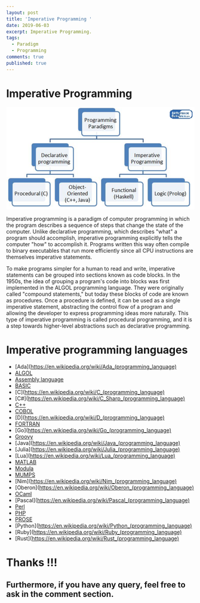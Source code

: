 ```yaml
---
layout: post
title: 'Imperative Programming '
date: 2019-06-03
excerpt: Imperative Programming.
tags:
  - Paradigm
  - Programming
comments: true
published: true
---
```

# Imperative Programming

![](../img/Imperative.png)
<br>

Imperative programming is a paradigm of computer programming in which the program describes a sequence of steps that change the state of the computer. Unlike declarative programming, which describes "what" a program should accomplish, imperative programming explicitly tells the computer "how" to accomplish it. Programs written this way often compile to binary executables that run more efficiently since all CPU instructions are themselves imperative statements.

To make programs simpler for a human to read and write, imperative statements can be grouped into sections known as code blocks. In the 1950s, the idea of grouping a program's code into blocks was first implemented in the ALGOL programming language. They were originally called "compound statements," but today these blocks of code are known as procedures. Once a procedure is defined, it can be used as a single imperative statement, abstracting the control flow of a program and allowing the developer to express programming ideas more naturally. This type of imperative programming is called procedural programming, and it is a step towards higher-level abstractions such as declarative programming.

#                               Imperative programming languages



- [Ada](https://en.wikipedia.org/wiki/Ada_(programming_language)
- [ALGOL](https://en.wikipedia.org/wiki/ALGOL_68)
- [Assembly language](https://en.wikipedia.org/wiki/Assembly_language)
- [BASIC](https://en.wikipedia.org/wiki/BASIC)
- [C](https://en.wikipedia.org/wiki/C_(programming_language)
- [C#](https://en.wikipedia.org/wiki/C_Sharp_(programming_language)
- [C++](https://en.wikipedia.org/wiki/C%2B%2B)
- [COBOL](https://en.wikipedia.org/wiki/COBOL)
- [D](https://en.wikipedia.org/wiki/D_(programming_language)
- [FORTRAN](https://en.wikipedia.org/wiki/Fortran)
- [Go](https://en.wikipedia.org/wiki/Go_(programming_language)
- [Groovy](https://en.wikipedia.org/wiki/Apache_Groovy)
- [Java](https://en.wikipedia.org/wiki/Java_(programming_language)
- [Julia](https://en.wikipedia.org/wiki/Julia_(programming_language)
- [Lua](https://en.wikipedia.org/wiki/Lua_(programming_language)
- [MATLAB](https://en.wikipedia.org/wiki/MATLAB)
- [Modula](https://en.wikipedia.org/wiki/Modula)
- [MUMPS](https://en.wikipedia.org/wiki/MUMPS)
- [Nim](https://en.wikipedia.org/wiki/Nim_(programming_language)
- [Oberon](https://en.wikipedia.org/wiki/Oberon_(programming_language)
- [OCaml](https://en.wikipedia.org/wiki/OCaml)
- [Pascal](https://en.wikipedia.org/wiki/Pascal_(programming_language)
- [Perl](https://en.wikipedia.org/wiki/Perl)
- [PHP](https://en.wikipedia.org/wiki/PHP)
- [PROSE](https://en.wikipedia.org/wiki/ProSet)
- [Python](https://en.wikipedia.org/wiki/Python_(programming_language)
- [Ruby](https://en.wikipedia.org/wiki/Ruby_(programming_language)
- [Rust](https://en.wikipedia.org/wiki/Rust_(programming_language)

# Thanks !!!

## Furthermore, if you have any query, feel free to ask in the comment section.
